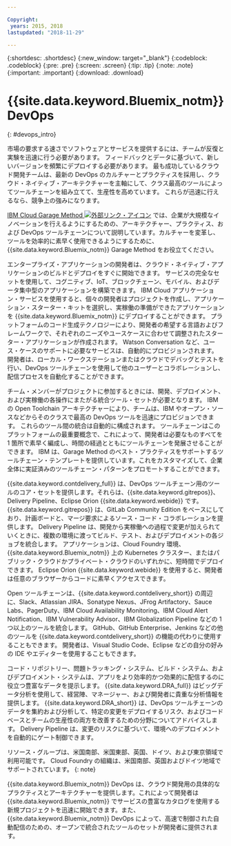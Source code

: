 ```yaml
---

Copyright:
 years: 2015, 2018
lastupdated: "2018-11-29"

---
```


{:shortdesc: .shortdesc}
{:new_window: target="_blank"}
{:codeblock: .codeblock}
{:pre: .pre}
{:screen: .screen}
{:tip: .tip}
{:note: .note}
{:important: .important}
{:download: .download}


# {{site.data.keyword.Bluemix_notm}} DevOps
{: #devops_intro}

市場の要求する速さでソフトウェアとサービスを提供するには、チームが反復と実験を迅速に行う必要があります。 フィードバックとデータに基づいて、新しいバージョンを頻繁にデプロイする必要があります。 最も成功しているクラウド開発チームは、最新の DevOps のカルチャーとプラクティスを採用し、クラウド・ネイティブ・アーキテクチャーを主軸にして、クラス最高のツールによってツールチェーンを組み立てて、生産性を高めています。 これらが迅速に行えるなら、競争上の強みになります。

 
<a href="https://www.ibm.com/cloud/garage">IBM Cloud Garage Method <img src="../../icons/launch-glyph.svg" alt="外部リンク・アイコン"></a> では、企業が大規模なイノベーションを行えるようにするための、アーキテクチャー、プラクティス、および DevOps ツールチェーンについて説明しています。カルチャーを変革し、ツールを効率的に素早く使用できるようにするために、{{site.data.keyword.Bluemix_notm}} Garage Method をお役立てください。

エンタープライズ・アプリケーションの開発者は、クラウド・ネイティブ・アプリケーションのビルドとデプロイをすぐに開始できます。 サービスの完全なセットを使用して、コグニティブ、IoT、ブロックチェーン、モバイル、およびデータ集中型のアプリケーションを構築できます。 IBM Cloud アプリケーション・サービスを使用すると、個々の開発者はプロジェクトを作成し、アプリケーション・スターター・キットを選択し、実稼働の準備ができたアプリケーションを {{site.data.keyword.Bluemix_notm}} にデプロイすることができます。 プラットフォームのコード生成テクノロジーにより、開発者の希望する言語およびフレームワークで、それぞれのニーズやユースケースに合わせて調整されたスターター・アプリケーションが作成されます。 Watson Conversation など、ユース・ケースのサポートに必要なサービスは、自動的にプロビジョンされます。 開発者は、ローカル・ワークステーションまたはクラウドでデバッグとテストを行い、DevOps ツールチェーンを使用して他のユーザーとコラボレーションし、配信プロセスを自動化することができます。

チーム・メンバーがプロジェクトに参加するときには、開発、デプロイメント、および実稼働の各操作にまたがる統合ツール・セットが必要となります。 IBM の Open Toolchain アーキテクチャーにより、チームは、IBM やオープン・ソースなどからそのクラスで最高の DevOps ツールを迅速にプロビジョンできます。 これらのツール間の統合は自動的に構成されます。 ツールチェーンはこのプラットフォームの最重要概念で、これによって、開発者は必要なものすべてを 1 箇所で素早く編成し、時間の経過とともにツールチェーンを発展させることができます。 IBM は、Garage Method のベスト・プラクティスをサポートするツールチェーン・テンプレートを提供しています。これをカスタマイズして、企業全体に実証済みのツールチェーン・パターンをプロモートすることができます。

{{site.data.keyword.contdelivery_full}} は、DevOps ツールチェーン用のツールのコア・セットを提供します。それらは、{{site.data.keyword.gitrepos}}、Delivery Pipeline、Eclipse Orion {{site.data.keyword.webide}} です。 {{site.data.keyword.gitrepos}} は、GitLab Community Edition をベースにしており、計画ボードと、マージ要求によるソース・コード・コラボレーションを提供します。 Delivery Pipeline は、開発から実稼働への過程で変更が加えられていくときに、複数の環境に渡ってビルド、テスト、およびデプロイメントの各ジョブを統合します。 アプリケーションは、Cloud Foundry 環境、{{site.data.keyword.Bluemix_notm}} 上の Kubernetes クラスター、またはパブリック・クラウドかプライベート・クラウドのいずれかに、短時間でデプロイできます。 Eclipse Orion {{site.data.keyword.webide}} を使用すると、開発者は任意のブラウザーからコードに素早くアクセスできます。

Open ツールチェーンは、{{site.data.keyword.contdelivery_short}} の周辺に、Slack、Atlassian JIRA、Sonatype Nexus、JFrog Artifactory、Sauce Labs、PagerDuty、IBM Cloud Availability Monitoring、IBM Cloud Alert Notification、IBM Vulnerability Advisor、IBM Globalization Pipeline などの 1 つ以上のツールを統合します。 GitHub、GitHub Enterprise、Jenkins などの他のツールを {{site.data.keyword.contdelivery_short}} の機能の代わりに使用することもできます。 開発者は、Visual Studio Code、Eclipse などの自分の好みの IDE やエディターを使用することもできます。

コード・リポジトリー、問題トラッキング・システム、ビルド・システム、およびデプロイメント・システムは、アプリをより効率的かつ効果的に配信するのに役立つ豊富なデータを提示します。 {{site.data.keyword.DRA_full}} はビッグデータ分析を使用して、経営陣、マネージャー、および開発者に貴重な分析情報を提供します。 {{site.data.keyword.DRA_short}} は、DevOps ツールチェーンのデータを集約および分析して、特定の変更をデプロイするリスク、およびコードベースとチームの生産性の両方を改善するための分野についてアドバイスします。 Delivery Pipeline は、変更のリスクに基づいて、環境へのデプロイメントを自動的にゲート制御できます。

リソース・グループは、米国南部、米国東部、英国、ドイツ、および東京領域で利用可能です。 Cloud Foundry の組織は、米国南部、英国およびドイツ地域でサポートされています。
{: note}

{{site.data.keyword.Bluemix_notm}} DevOps は、クラウド開発用の具体的なプラクティスとアーキテクチャーを提供します。これによって開発者は {{site.data.keyword.Bluemix_notm}} でサービスの豊富なカタログを使用する新規プロジェクトを迅速に開始できます。また、{{site.data.keyword.Bluemix_notm}} DevOps によって、高速で制御された自動配信のための、オープンで統合されたツールのセットが開発者に提供されます。
